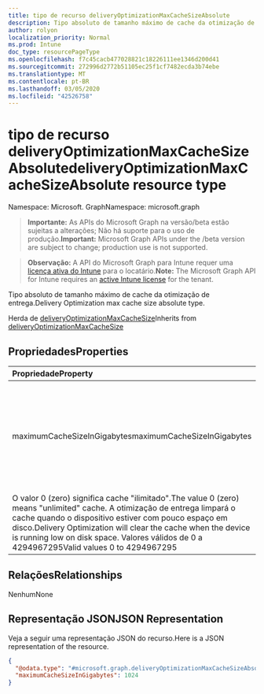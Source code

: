 ```yaml
---
title: tipo de recurso deliveryOptimizationMaxCacheSizeAbsolute
description: Tipo absoluto de tamanho máximo de cache da otimização de entrega.
author: rolyon
localization_priority: Normal
ms.prod: Intune
doc_type: resourcePageType
ms.openlocfilehash: f7c45cacb477028821c18226111ee1346d200d41
ms.sourcegitcommit: 272996d2772b51105ec25f1cf7482ecda3b74ebe
ms.translationtype: MT
ms.contentlocale: pt-BR
ms.lasthandoff: 03/05/2020
ms.locfileid: "42526758"
---
```

# <a name="deliveryoptimizationmaxcachesizeabsolute-resource-type"></a><span data-ttu-id="6fc52-103">tipo de recurso deliveryOptimizationMaxCacheSizeAbsolute</span><span class="sxs-lookup"><span data-stu-id="6fc52-103">deliveryOptimizationMaxCacheSizeAbsolute resource type</span></span>

<span data-ttu-id="6fc52-104">Namespace: Microsoft. Graph</span><span class="sxs-lookup"><span data-stu-id="6fc52-104">Namespace: microsoft.graph</span></span>

> <span data-ttu-id="6fc52-105">**Importante:** As APIs do Microsoft Graph na versão/beta estão sujeitas a alterações; Não há suporte para o uso de produção.</span><span class="sxs-lookup"><span data-stu-id="6fc52-105">**Important:** Microsoft Graph APIs under the /beta version are subject to change; production use is not supported.</span></span>

> <span data-ttu-id="6fc52-106">**Observação:** A API do Microsoft Graph para Intune requer uma [licença ativa do Intune](https://go.microsoft.com/fwlink/?linkid=839381) para o locatário.</span><span class="sxs-lookup"><span data-stu-id="6fc52-106">**Note:** The Microsoft Graph API for Intune requires an [active Intune license](https://go.microsoft.com/fwlink/?linkid=839381) for the tenant.</span></span>

<span data-ttu-id="6fc52-107">Tipo absoluto de tamanho máximo de cache da otimização de entrega.</span><span class="sxs-lookup"><span data-stu-id="6fc52-107">Delivery Optimization max cache size absolute type.</span></span>


<span data-ttu-id="6fc52-108">Herda de [deliveryOptimizationMaxCacheSize](../resources/intune-deviceconfig-deliveryoptimizationmaxcachesize.md)</span><span class="sxs-lookup"><span data-stu-id="6fc52-108">Inherits from [deliveryOptimizationMaxCacheSize](../resources/intune-deviceconfig-deliveryoptimizationmaxcachesize.md)</span></span>

## <a name="properties"></a><span data-ttu-id="6fc52-109">Propriedades</span><span class="sxs-lookup"><span data-stu-id="6fc52-109">Properties</span></span>
|<span data-ttu-id="6fc52-110">Propriedade</span><span class="sxs-lookup"><span data-stu-id="6fc52-110">Property</span></span>|<span data-ttu-id="6fc52-111">Tipo</span><span class="sxs-lookup"><span data-stu-id="6fc52-111">Type</span></span>|<span data-ttu-id="6fc52-112">Descrição</span><span class="sxs-lookup"><span data-stu-id="6fc52-112">Description</span></span>|
|:---|:---|:---|
|<span data-ttu-id="6fc52-113">maximumCacheSizeInGigabytes</span><span class="sxs-lookup"><span data-stu-id="6fc52-113">maximumCacheSizeInGigabytes</span></span>|<span data-ttu-id="6fc52-114">Int64</span><span class="sxs-lookup"><span data-stu-id="6fc52-114">Int64</span></span>|<span data-ttu-id="6fc52-115">Especifica o tamanho máximo em GB de cache de otimização de entrega.</span><span class="sxs-lookup"><span data-stu-id="6fc52-115">Specifies the maximum size in GB of Delivery Optimization cache.</span></span> <span data-ttu-id="6fc52-116">Valores válidos de 0 a 4294967295</span><span class="sxs-lookup"><span data-stu-id="6fc52-116">Valid values 0 to 4294967295</span></span>
<span data-ttu-id="6fc52-117">O valor 0 (zero) significa cache "ilimitado".</span><span class="sxs-lookup"><span data-stu-id="6fc52-117">The value 0 (zero) means "unlimited" cache.</span></span> <span data-ttu-id="6fc52-118">A otimização de entrega limpará o cache quando o dispositivo estiver com pouco espaço em disco.</span><span class="sxs-lookup"><span data-stu-id="6fc52-118">Delivery Optimization will clear the cache when the device is running low on disk space.</span></span> <span data-ttu-id="6fc52-119">Valores válidos de 0 a 4294967295</span><span class="sxs-lookup"><span data-stu-id="6fc52-119">Valid values 0 to 4294967295</span></span>|

## <a name="relationships"></a><span data-ttu-id="6fc52-120">Relações</span><span class="sxs-lookup"><span data-stu-id="6fc52-120">Relationships</span></span>
<span data-ttu-id="6fc52-121">Nenhum</span><span class="sxs-lookup"><span data-stu-id="6fc52-121">None</span></span>

## <a name="json-representation"></a><span data-ttu-id="6fc52-122">Representação JSON</span><span class="sxs-lookup"><span data-stu-id="6fc52-122">JSON Representation</span></span>
<span data-ttu-id="6fc52-123">Veja a seguir uma representação JSON do recurso.</span><span class="sxs-lookup"><span data-stu-id="6fc52-123">Here is a JSON representation of the resource.</span></span>
<!-- {
  "blockType": "resource",
  "@odata.type": "microsoft.graph.deliveryOptimizationMaxCacheSizeAbsolute"
}
-->
``` json
{
  "@odata.type": "#microsoft.graph.deliveryOptimizationMaxCacheSizeAbsolute",
  "maximumCacheSizeInGigabytes": 1024
}
```



